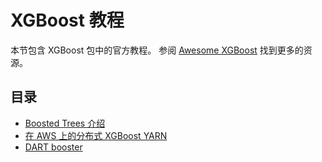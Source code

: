 # XGBoost 教程

本节包含 XGBoost 包中的官方教程。
参阅 [Awesome XGBoost](https://github.com/dmlc/xgboost/tree/master/demo) 找到更多的资源。

## 目录
- [Boosted Trees 介绍](../model.md)
- [在 AWS 上的分布式 XGBoost YARN](aws_yarn.md)
- [DART booster](dart.md)
